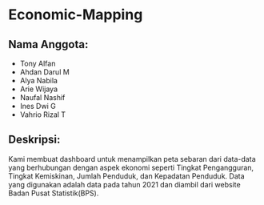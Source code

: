 # Economic-Mapping
## Nama Anggota:
- Tony Alfan
- Ahdan Darul M
- Alya Nabila
- Arie Wijaya
- Naufal Nashif
- Ines Dwi G
- Vahrio Rizal T

## Deskripsi:
Kami membuat dashboard untuk menampilkan peta sebaran dari data-data yang berhubungan dengan aspek ekonomi seperti Tingkat Pengangguran, Tingkat Kemiskinan, Jumlah Penduduk, dan Kepadatan Penduduk. Data yang digunakan adalah data pada tahun 2021 dan diambil dari website Badan Pusat Statistik(BPS).
